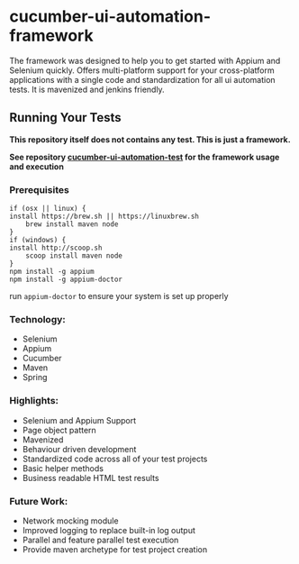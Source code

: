 # cucumber-ui-automation-framework

 The framework was designed to help you to get started with Appium and Selenium quickly. 
 Offers multi-platform support for your cross-platform applications with a single code and
 standardization for all ui automation tests.
 It is mavenized and jenkins friendly.
 
## Running Your Tests

  **This repository itself does not contains any test. This is just a framework.**
  
  **See repository [cucumber-ui-automation-test](https://github.com/mosclofri/cucumber-ui-automation-test) for the framework usage and execution**

### Prerequisites

    if (osx || linux) {
    install https://brew.sh || https://linuxbrew.sh
        brew install maven node
    }
    if (windows) {
    install http://scoop.sh
        scoop install maven node
    }
	npm install -g appium
	npm install -g appium-doctor

run `appium-doctor` to ensure your system is set up properly

### Technology:
 * Selenium
 * Appium
 * Cucumber
 * Maven
 * Spring
  
### Highlights:
 * Selenium and Appium Support
 * Page object pattern
 * Mavenized
 * Behaviour driven development
 * Standardized code across all of your test projects
 * Basic helper methods
 * Business readable HTML test results
 
### Future Work:
 * Network mocking module
 * Improved logging to replace built-in log output
 * Parallel and feature parallel test execution
 * Provide maven archetype for test project creation

 